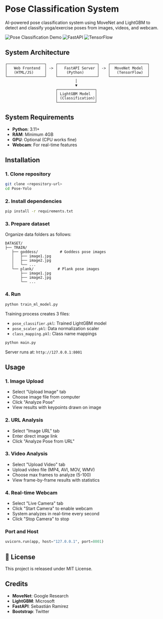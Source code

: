 # Pose Classification System

AI-powered pose classification system using MoveNet and LightGBM to detect and classify yoga/exercise poses from images, videos, and webcam.

![Pose Classification Demo](https://img.shields.io/badge/Python-3.11+-blue.svg)
![FastAPI](https://img.shields.io/badge/FastAPI-0.115+-green.svg)
![TensorFlow](https://img.shields.io/badge/TensorFlow-2.19+-orange.svg)

## System Architecture

```
┌─────────────────┐    ┌──────────────────┐    ┌─────────────────┐
│   Web Frontend  │ -> │   FastAPI Server │ -> │  MoveNet Model  │
│   (HTML/JS)     │    │    (Python)      │    │   (TensorFlow)  │
└─────────────────┘    └──────────────────┘    └─────────────────┘
                                │
                                ▼
                       ┌─────────────────┐
                       │ LightGBM Model  │
                       │ (Classification)│
                       └─────────────────┘
```

## System Requirements

- **Python**: 3.11+
- **RAM**: Minimum 4GB
- **GPU**: Optional (CPU works fine)
- **Webcam**: For real-time features

## Installation

### 1. Clone repository
```bash
git clone <repository-url>
cd Pose-Yolo
```

### 2. Install dependencies
```bash
pip install -r requirements.txt
```

### 3. Prepare dataset
Organize data folders as follows:
```
DATASET/
├── TRAIN/
   ├── goddess/          # Goddess pose images
   │   ├── image1.jpg
   │   ├── image2.jpg
   │   └── ...
   └── plank/           # Plank pose images
       ├── image1.jpg
       ├── image2.jpg
       └── ...
```
### 4. Run 
```bash
python train_ml_model.py
```
Training process creates 3 files:
- `pose_classifier.pkl`: Trained LightGBM model
- `pose_scaler.pkl`: Data normalization scaler
- `class_mapping.pkl`: Class name mappings

```bash
python main.py
```
Server runs at: `http://127.0.0.1:8001`

## Usage

### 1. Image Upload
- Select "Upload Image" tab
- Choose image file from computer
- Click "Analyze Pose"
- View results with keypoints drawn on image

### 2. URL Analysis
- Select "Image URL" tab
- Enter direct image link
- Click "Analyze Pose from URL"

### 3. Video Analysis
- Select "Upload Video" tab
- Upload video file (MP4, AVI, MOV, WMV)
- Choose max frames to analyze (5-100)
- View frame-by-frame results with statistics

### 4. Real-time Webcam
- Select "Live Camera" tab
- Click "Start Camera" to enable webcam
- System analyzes in real-time every second
- Click "Stop Camera" to stop

### Port and Host
```python
uvicorn.run(app, host="127.0.0.1", port=8001)
```
## 📝 License

This project is released under MIT License.

## Credits
- **MoveNet**: Google Research
- **LightGBM**: Microsoft
- **FastAPI**: Sebastián Ramirez
- **Bootstrap**: Twitter

